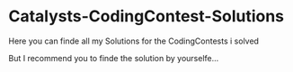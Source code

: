 # Catalysts-CodingContest-Solutions
Here you can finde all my Solutions for the CodingContests i solved

  But I recommend you to finde the solution by yourselfe...
